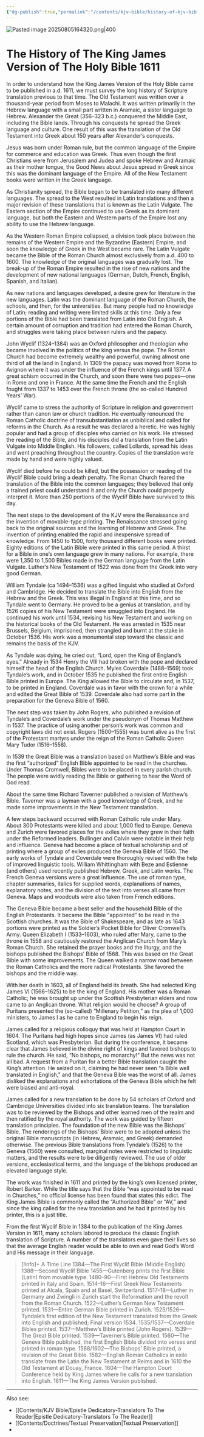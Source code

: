 ```yaml
---
{"dg-publish":true,"permalink":"/contents/kjv-bible/history-of-kjv-bible/","noteIcon":"","created":"2025-08-05T16:38:13.689+08:00"}
---
```



![Pasted image 20250805164320.png|400](/img/user/Attachments/Pasted%20image%2020250805164320.png)

# The History of The King James Version of The Holy Bible 1611

In order to understand how the King James Version of the Holy Bible came to be published in a.d. 1611, we must survey the long history of Scripture translation previous to that time. The Old Testament was written over a thousand-year period from Moses to Malachi. It was written primarily in the Hebrew language with a small part written in Aramaic, a sister language to Hebrew. Alexander the Great (356–323 b.c.) conquered the Middle East, including the Bible lands. Through his conquests he spread the Greek language and culture. One result of this was the translation of the Old Testament into Greek about 150 years after Alexander’s conquests.

Jesus was born under Roman rule, but the common language of the Empire for commerce and education was Greek. Thus even though the first Christians were from Jerusalem and Judea and spoke Hebrew and Aramaic as their mother tongue, the Good News about Jesus spread in Greek since this was the dominant language of the Empire. All of the New Testament books were written in the Greek language.

As Christianity spread, the Bible began to be translated into many different languages. The spread to the West resulted in Latin translations and then a major revision of these translations that is known as the Latin Vulgate. The Eastern section of the Empire continued to use Greek as its dominant language, but both the Eastern and Western parts of the Empire lost any ability to use the Hebrew language.

As the Western Roman Empire collapsed, a division took place between the remains of the Western Empire and the Byzantine (Eastern) Empire, and soon the knowledge of Greek in the West became rare. The Latin Vulgate became the Bible of the Roman Church almost exclusively from a.d. 400 to 1600. The knowledge of the original languages was gradually lost. The break-up of the Roman Empire resulted in the rise of new nations and the development of new national languages (German, Dutch, French, English, Spanish, and Italian).

As new nations and languages developed, a desire grew for literature in the new languages. Latin was the dominant language of the Roman Church, the schools, and then, for the universities. But many people had no knowledge of Latin; reading and writing were limited skills at this time. Only a few portions of the Bible had been translated from Latin into Old English. A certain amount of corruption and tradition had entered the Roman Church, and struggles were taking place between rulers and the papacy.

John Wyclif (1324–1384) was an Oxford philosopher and theologian who became involved in the politics of the king versus the pope. The Roman Church had become extremely wealthy and powerful, owning almost one third of all the land in England. In 1309 the papacy was moved from Rome to Avignon where it was under the influence of the French kings until 1377. A great schism occurred in the Church, and soon there were two popes—one in Rome and one in France. At the same time the French and the English fought from 1337 to 1453 over the French throne (the so-called Hundred Years’ War).

Wyclif came to stress the authority of Scripture in religion and government rather than canon law or church tradition. He eventually renounced the Roman Catholic doctrine of transubstantiation as unbiblical and called for reforms in the Church. As a result he was declared a heretic. He was highly popular and had a group of disciples who carried on his work. He stressed the reading of the Bible, and his disciples did a translation from the Latin Vulgate into Middle English. His followers, called Lollards, spread his ideas and went preaching throughout the country. Copies of the translation were made by hand and were highly valued.

Wyclif died before he could be killed, but the possession or reading of the Wyclif Bible could bring a death penalty. The Roman Church feared the translation of the Bible into the common languages; they believed that only a trained priest could understand it and only the Church could properly interpret it. More than 250 portions of the Wyclif Bible have survived to this day.

The next steps to the development of the KJV were the Renaissance and the invention of movable-type printing. The Renaissance stressed going back to the original sources and the learning of Hebrew and Greek. The invention of printing enabled the rapid and inexpensive spread of knowledge. From 1450 to 1500, forty thousand different books were printed. Eighty editions of the Latin Bible were printed in this same period. A thirst for a Bible in one’s own language grew in many nations. For example, there were 1,350 to 1,500 Bibles made in the German language from the Latin Vulgate. Luther’s New Testament of 1522 was done from the Greek into very good German.

William Tyndale (ca 1494–1536) was a gifted linguist who studied at Oxford and Cambridge. He decided to translate the Bible into English from the Hebrew and the Greek. This was illegal in England at this time, and so Tyndale went to Germany. He proved to be a genius at translation, and by 1526 copies of his New Testament were smuggled into England. He continued his work until 1534, revising his New Testament and working on the historical books of the Old Testament. He was arrested in 1535 near Brussels, Belgium, imprisoned, then strangled and burnt at the stake in October 1536. His work was a monumental step toward the classic and remains the basis of the KJV.

As Tyndale was dying, he cried out, “Lord, open the King of England’s eyes.” Already in 1534 Henry the VIII had broken with the pope and declared himself the head of the English Church. Myles Coverdale (1488–1569) took Tyndale’s work, and in October 1535 he published the first entire English Bible printed in Europe. The King allowed the Bible to circulate and, in 1537, to be printed in England. Coverdale was in favor with the crown for a while and edited the Great Bible of 1539. Coverdale also had some part in the preparation for the Geneva Bible of 1560.

The next step was taken by John Rogers, who published a revision of Tyndale’s and Coverdale’s work under the pseudonym of Thomas Matthew in 1537. The practice of using another person’s work was common and copyright laws did not exist. Rogers (1500–1555) was burnt alive as the first of the Protestant martyrs under the reign of the Roman Catholic Queen Mary Tudor (1516–1558).

In 1539 the Great Bible was a translation based on Matthew’s Bible and was the first “authorized” English Bible appointed to be read in the churches. Under Thomas Cromwell, Bibles were to be placed in every parish church. The people were avidly reading the Bible or gathering to hear the Word of God read.

About the same time Richard Taverner published a revision of Matthew’s Bible. Taverner was a layman with a good knowledge of Greek, and he made some improvements in the New Testament translation.

A few steps backward occurred with Roman Catholic rule under Mary. About 300 Protestants were killed and about 1,000 fled to Europe. Geneva and Zurich were favored places for the exiles where they grew in their faith under the Reformed leaders. Bullinger and Calvin were notable in their help and influence. Geneva had become a place of textual scholarship and of printing where a group of exiles produced the Geneva Bible of 1560. The early works of Tyndale and Coverdale were thoroughly revised with the help of improved linguistic tools. William Whittingham with Beze and Estienne (and others) used recently published Hebrew, Greek, and Latin works. The French Geneva versions were a great influence. The use of roman type, chapter summaries, italics for supplied words, explanations of names, explanatory notes, and the division of the text into verses all came from Geneva. Maps and woodcuts were also taken from French editions.

The Geneva Bible became a best seller and the household Bible of the English Protestants. It became the Bible “appointed” to be read in the Scottish churches. It was the Bible of Shakespeare, and as late as 1643 portions were printed as the Soldier’s Pocket Bible for Oliver Cromwell’s Army. Queen Elizabeth I (1533–1603), who ruled after Mary, came to the throne in 1558 and cautiously restored the Anglican Church from Mary’s Roman Church. She retained the prayer books and the liturgy, and the bishops published the Bishops’ Bible of 1568. This was based on the Great Bible with some improvements. The Queen walked a narrow road between the Roman Catholics and the more radical Protestants. She favored the bishops and the middle way.

With her death in 1603, all of England held its breath. She had selected King James VI (1566–1625) to be the king of England. His mother was a Roman Catholic; he was brought up under the Scottish Presbyterian elders and now came to an Anglican throne. What religion would he choose? A group of Puritans presented the (so-called) “Millenary Petition,” as the plea of 1,000 ministers, to James I as he came to England to begin his reign.

James called for a religious colloquy that was held at Hampton Court in 1604. The Puritans had high hopes since James (as James VI) had ruled Scotland, which was Presbyterian. But during the conference, it became clear that James believed in the divine right of kings and favored bishops to rule the church. He said, “No bishops, no monarchy!” But the news was not all bad. A request from a Puritan for a better Bible translation caught the King’s attention. He seized on it, claiming he had never seen “a Bible well translated in English,” and that the Geneva Bible was the worst of all. James disliked the explanations and exhortations of the Geneva Bible which he felt were biased and anti-royal.

James called for a new translation to be done by 54 scholars of Oxford and Cambridge Universities divided into six translation teams. The translation was to be reviewed by the Bishops and other learned men of the realm and then ratified by the royal authority. The work was guided by fifteen translation principles. The foundation of the new Bible was the Bishops’ Bible. The renderings of the Bishops’ Bible were to be adopted unless the original Bible manuscripts (in Hebrew, Aramaic, and Greek) demanded otherwise. The previous Bible translations from Tyndale’s (1526) to the Geneva (1560) were consulted, marginal notes were restricted to linguistic matters, and the results were to be diligently reviewed. The use of older versions, ecclesiastical terms, and the language of the bishops produced an elevated language style.

The work was finished in 1611 and printed by the king’s own licensed printer, Robert Barker. While the title says that the Bible “was appointed to be read in Churches,” no official license has been found that states this edict. The King James Bible is commonly called the “Authorized Bible” or “AV,” and since the king called for the new translation and he had it printed by his printer, this is a just title.

From the first Wyclif Bible in 1384 to the publication of the King James Version in 1611, many scholars labored to produce the classic English translation of Scripture. A number of the translators even gave their lives so that the average English reader would be able to own and read God’s Word and His message in their language.

> [!info]+ A Time Line
> 1384—The First Wyclif Bible (Middle English)
1388—Second Wyclif Bible
1455—Gutenberg prints the first Bible (Latin) from movable type.
1480–90—First Hebrew Old Testaments printed in Italy and Spain.
1514–16—First Greek New Testaments printed at Alcala, Spain and at Basel, Switzerland.
1517–18—Luther in Germany and Zwingli in Zurich start the Reformation and the revolt from the Roman Church.
1522—Luther’s German New Testament printed.
1531—Entire German Bible printed in Zurich.
1525/1526—Tyndale’s first edition of the New Testament translated from the Greek into English and published; Final version 1534.
1535/1537—Coverdale Bibles printed.
1537—Matthew’s Bible printed (John Rogers).
1539—The Great Bible printed.
1539—Taverner’s Bible printed.
1560—The Geneva Bible published, the first English Bible divided into verses and printed in roman type.
1568/1602—The Bishops’ Bible printed, a revision of the Great Bible.
1582—English Roman Catholics in exile translate from the Latin the New Testament at Reims and in 1610 the Old Testament at Douay, France.
1604—The Hampton Court Conference held by King James where he calls for a new translation into English.
1611—The King James Version published.


<script> var refTagger = { settings: { bibleVersion: 'KJV', tooltipStyle: 'dark' } }; (function(d, t) { var n=d.querySelector('[nonce]'); refTagger.settings.nonce = n && (n.nonce||n.getAttribute('nonce')); var g = d.createElement(t), s = d.getElementsByTagName(t)[0]; g.src = 'https://api.reftagger.com/v2/RefTagger.js'; g.nonce = refTagger.settings.nonce; s.parentNode.insertBefore(g, s); }(document, 'script')); </script>

---
Also see:
- [[Contents/KJV Bible/Epistle Dedicatory-Translators To The Reader\|Epistle Dedicatory-Translators To The Reader]]
- [[Contents/Doctrines/Textual Preservation\|Textual Preservation]]
- 